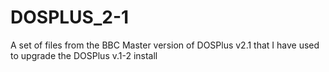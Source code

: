# DOSPLUS_2-1
A set of files from the BBC Master version of DOSPlus v2.1 that I have used to upgrade the DOSPlus v.1-2 install
